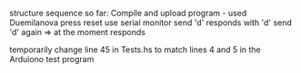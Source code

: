 structure sequence so far:
Compile and upload program - used Duemilanova 
press reset
use serial monitor 
send 'd'
responds with 'd'
send 'd' again =>  at the moment responds 

temporarily change line 45 in Tests.hs to match lines 4 and 5 in the Arduiono test program

